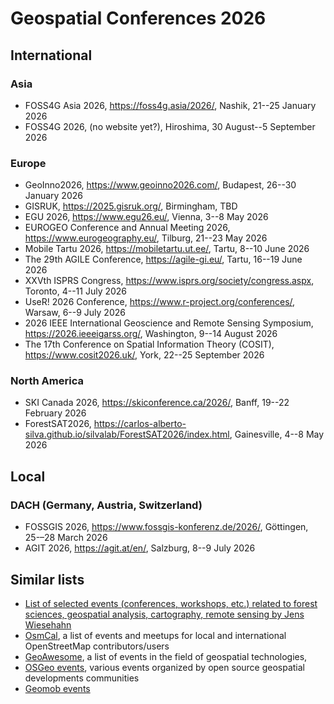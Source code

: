 
# Geospatial Conferences 2026

## International

### Asia

  - FOSS4G Asia 2026, https://foss4g.asia/2026/, Nashik, 21--25 January 2026
  - FOSS4G 2026, (no website yet?), Hiroshima, 30 August--5 September 2026

### Europe

  - GeoInno2026, https://www.geoinno2026.com/, Budapest, 26--30 January 2026
  - GISRUK, https://2025.gisruk.org/, Birmingham, TBD
  - EGU 2026, https://www.egu26.eu/, Vienna, 3--8 May 2026
  - EUROGEO Conference and Annual Meeting 2026, https://www.eurogeography.eu/, Tilburg, 21--23 May 2026
  - Mobile Tartu 2026, https://mobiletartu.ut.ee/, Tartu, 8--10 June 2026
  - The 29th AGILE Conference, https://agile-gi.eu/, Tartu, 16--19 June 2026
  - XXVth ISPRS Congress, https://www.isprs.org/society/congress.aspx, Toronto, 4--11 July 2026
  - UseR! 2026 Conference, https://www.r-project.org/conferences/, Warsaw, 6--9 July 2026
  - 2026 IEEE International Geoscience and Remote Sensing Symposium, https://2026.ieeeigarss.org/, Washington, 9--14 August 2026
  - The 17th Conference on Spatial Information Theory (COSIT), https://www.cosit2026.uk/, York, 22--25 September 2026

<!--
check later:
- https://ml4eo.org/
-->





<!--
🌍3D GeoInfo | Next year: Sofia, Bulgaria!









-->







### North America

  - SKI Canada 2026, https://skiconference.ca/2026/, Banff, 19--22 February 2026
  - ForestSAT2026, https://carlos-alberto-silva.github.io/silvalab/ForestSAT2026/index.html, Gainesville, 4--8 May 2026



## Local

### DACH (Germany, Austria, Switzerland)






- FOSSGIS 2026, https://www.fossgis-konferenz.de/2026/, Göttingen, 25-–28 March 2026
- AGIT 2026, https://agit.at/en/, Salzburg, 8--9 July 2026

## Similar lists

- [List of selected events (conferences, workshops, etc.) related to forest sciences, geospatial analysis, cartography, remote sensing by Jens Wiesehahn](https://github.com/wiesehahn/conferences)
- [OsmCal](https://osmcal.org/), a list of events and meetups for local and international OpenStreetMap contributors/users
- [GeoAwesome](https://geoawesome.com/events/), a list of events in the field of geospatial technologies,
- [OSGeo events](https://www.osgeo.org/events/), various events organized by open source geospatial developments communities
- [Geomob events](https://thegeomob.com/events)
